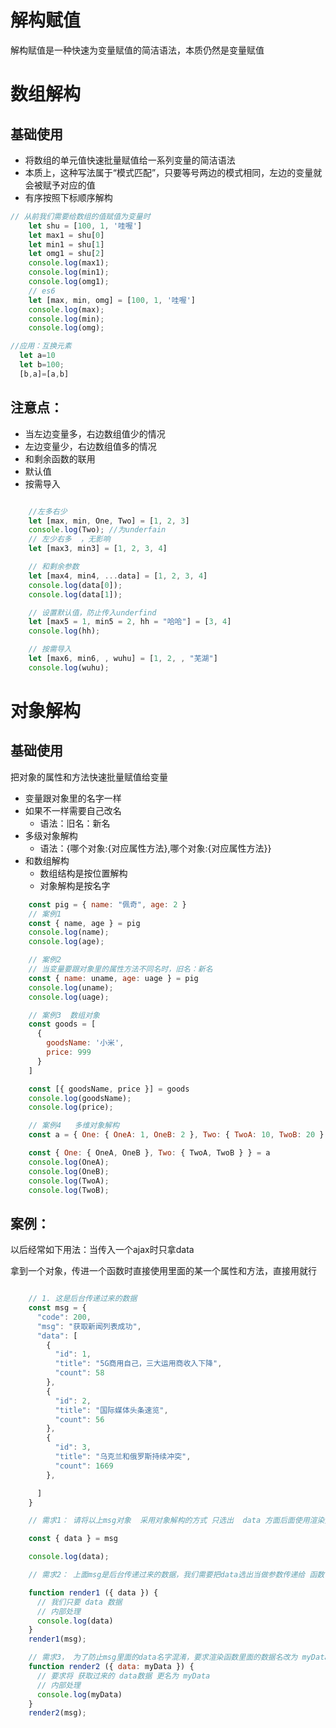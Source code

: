 # 解构赋值

解构赋值是一种快速为变量赋值的简洁语法，本质仍然是变量赋值

# 数组解构

## 基础使用

+ 将数组的单元值快速批量赋值给一系列变量的简洁语法
+ 本质上，这种写法属于“模式匹配”，只要等号两边的模式相同，左边的变量就会被赋予对应的值
+ 有序按照下标顺序解构

```js
// 从前我们需要给数组的值赋值为变量时
    let shu = [100, 1, '哇喔']
    let max1 = shu[0]
    let min1 = shu[1]
    let omg1 = shu[2]
    console.log(max1);
    console.log(min1);
    console.log(omg1);
    // es6
    let [max, min, omg] = [100, 1, '哇喔']
    console.log(max);
    console.log(min);
    console.log(omg);

//应用：互换元素
  let a=10
  let b=100;
  [b,a]=[a,b]
```

## 注意点：

+ 当左边变量多，右边数组值少的情况
+ 左边变量少，右边数组值多的情况
+ 和剩余函数的联用
+ 默认值
+ 按需导入

```js

    //左多右少
    let [max, min, One, Two] = [1, 2, 3]
    console.log(Two); //为underfain
    // 左少右多  ，无影响
    let [max3, min3] = [1, 2, 3, 4]

    // 和剩余参数
    let [max4, min4, ...data] = [1, 2, 3, 4]
    console.log(data[0]);
    console.log(data[1]);

    // 设置默认值，防止传入underfind
    let [max5 = 1, min5 = 2, hh = "哈哈"] = [3, 4]
    console.log(hh);

    // 按需导入
    let [max6, min6, , wuhu] = [1, 2, , "芜湖"]
    console.log(wuhu);

```

# 对象解构

## 基础使用

把对象的属性和方法快速批量赋值给变量

+ 变量跟对象里的名字一样
+ 如果不一样需要自己改名
  + 语法：旧名：新名
+ 多级对象解构
  + 语法：{哪个对象:{对应属性方法},哪个对象:{对应属性方法}}
+ 和数组解构
  + 数组结构是按位置解构
  + 对象解构是按名字

```js
    const pig = { name: "佩奇", age: 2 }
    // 案例1
    const { name, age } = pig
    console.log(name);
    console.log(age);

    // 案例2
    // 当变量要跟对象里的属性方法不同名时，旧名：新名
    const { name: uname, age: uage } = pig
    console.log(uname);
    console.log(uage);

    // 案例3  数组对象
    const goods = [
      {
        goodsName: '小米',
        price: 999
      }
    ]

    const [{ goodsName, price }] = goods
    console.log(goodsName);
    console.log(price);

    // 案例4   多维对象解构
    const a = { One: { OneA: 1, OneB: 2 }, Two: { TwoA: 10, TwoB: 20 } }

    const { One: { OneA, OneB }, Two: { TwoA, TwoB } } = a
    console.log(OneA);
    console.log(OneB);
    console.log(TwoA);
    console.log(TwoB);
```

## 案例：

以后经常如下用法：当传入一个ajax时只拿data

拿到一个对象，传进一个函数时直接使用里面的某一个属性和方法，直接用就行

```js

    // 1. 这是后台传递过来的数据
    const msg = {
      "code": 200,
      "msg": "获取新闻列表成功",
      "data": [
        {
          "id": 1,
          "title": "5G商用自己，三大运用商收入下降",
          "count": 58
        },
        {
          "id": 2,
          "title": "国际媒体头条速览",
          "count": 56
        },
        {
          "id": 3,
          "title": "乌克兰和俄罗斯持续冲突",
          "count": 1669
        },

      ]
    }

    // 需求1： 请将以上msg对象  采用对象解构的方式 只选出  data 方面后面使用渲染页面

    const { data } = msg

    console.log(data);

    // 需求2： 上面msg是后台传递过来的数据，我们需要把data选出当做参数传递给 函数

    function render1 ({ data }) {
      // 我们只要 data 数据
      // 内部处理
      console.log(data)
    }
    render1(msg);

    // 需求3， 为了防止msg里面的data名字混淆，要求渲染函数里面的数据名改为 myData
    function render2 ({ data: myData }) {
      // 要求将 获取过来的 data数据 更名为 myData
      // 内部处理
      console.log(myData)
    }
    render2(msg);

```
